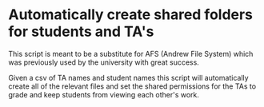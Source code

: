 # Automatically create shared folders for students and TA's

This script is meant to be a substitute for AFS (Andrew File System) which was previously used by the university with great success.

Given a csv of TA names and student names this script will automatically create all of the relevant files and set the shared permissions for the TAs to grade and keep students from viewing each other's work. 
